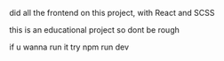 did all the frontend on this project, with React and SCSS

this is an educational project so dont be rough

if u wanna run it try npm run dev
